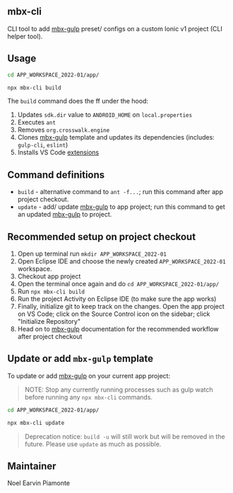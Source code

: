 ## mbx-cli

CLI tool to add [mbx-gulp](https://github.com/earvinpiamonte/mbx-gulp) preset/ configs on a custom Ionic v1 project (CLI helper tool).

## Usage

```sh
cd APP_WORKSPACE_2022-01/app/
```

```sh
npx mbx-cli build
```

The `build` command does the ff under the hood:

1. Updates `sdk.dir` value to `ANDROID_HOME` on `local.properties`
1. Executes `ant`
1. Removes `org.crosswalk.engine`
1. Clones [mbx-gulp](https://github.com/earvinpiamonte/mbx-gulp) template and updates its dependencies (includes: `gulp-cli`, `eslint`)
1. Installs VS Code [extensions](https://github.com/earvinpiamonte/mbx-gulp#included-vs-code-extensions)

## Command definitions

- `build` - alternative command to `ant -f...`; run this command after app project checkout.
- `update` - add/ update [mbx-gulp](https://github.com/earvinpiamonte/mbx-gulp) to app project; run this command to get an updated [mbx-gulp](https://github.com/earvinpiamonte/mbx-gulp) to project.

## Recommended setup on project checkout

1. Open up terminal run `mkdir APP_WORKSPACE_2022-01`
1. Open Eclipse IDE and choose the newly created `APP_WORKSPACE_2022-01` workspace.
1. Checkout app project
1. Open the terminal once again and do `cd APP_WORKSPACE_2022-01/app/`
1. Run `npx mbx-cli build`
1. Run the project Activity on Eclipse IDE (to make sure the app works)
1. Finally, initialize git to keep track on the changes. Open the app project on VS Code; click on the Source Control icon on the sidebar; click "Initialize Repository"
1. Head on to [mbx-gulp](https://github.com/earvinpiamonte/mbx-gulp#recomended-workflow) documentation for the recommended workflow after project checkout

## Update or add `mbx-gulp` template

To update or add [mbx-gulp](https://github.com/earvinpiamonte/mbx-gulp) on your current app project:

> NOTE: Stop any currently running processes such as gulp watch before running any `npx mbx-cli` commands.

```sh
cd APP_WORKSPACE_2022-01/app/
```

```sh
npx mbx-cli update
```

> Deprecation notice: `build -u` will still work but will be removed in the future. Please use `update` as much as possible.

## Maintainer

Noel Earvin Piamonte
